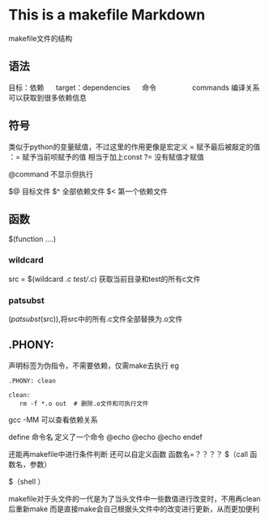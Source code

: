 # This is a makefile Markdown
makefile文件的结构
## 语法
目标：依赖  &nbsp;&nbsp;&nbsp;&nbsp;&nbsp;target：dependencies
 &nbsp;&nbsp;&nbsp;&nbsp;&nbsp;命令 &nbsp;&nbsp;&nbsp;&nbsp;&nbsp; &nbsp;&nbsp;&nbsp;&nbsp;&nbsp; &nbsp;&nbsp;&nbsp;&nbsp;&nbsp;commands
编译关系可以获取到很多依赖信息


## 符号

 类似于python的变量赋值，不过这里的作用更像是宏定义
  = 赋予最后被敲定的值  
 ：= 赋予当前呗赋予的值  相当于加上const
 ?= 没有赋值才赋值

  @command 不显示但执行

$@ 目标文件
$^ 全部依赖文件
$< 第一个依赖文件
## 函数
  $(function <argument> <argument> ....)
### wildcard
src =   $(wildcard *.c  test/*.c) 获取当前目录和test的所有c文件  
### patsubst
$(patsubst %.c,%.o,$(src)),将src中的所有.c文件全部替换为.o文件


## .PHONY:
声明标签为伪指令，不需要依赖，仅需make去执行
eg

    .PHONY: clean

    clean:
       rm -f *.o out  # 删除.o文件和可执行文件


gcc -MM 可以查看依赖关系 


define 命令名         定义了一个命令
@echo
@echo
@echo
endef

还能再makefile中进行条件判断
还可以自定义函数
函数名=？？？？
$（call 函数名，参数）

$（shell <shell command>）


makefile对于头文件的一代是为了当头文件中一些数值进行改变时，不用再clean后重新make 而是直接make会自己根据头文件中的改变进行更新，从而更加便利

